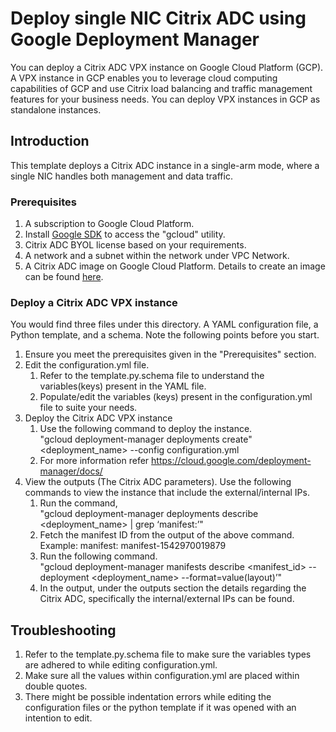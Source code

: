 # Deploy single NIC Citrix ADC using Google Deployment Manager
You can deploy a Citrix ADC VPX instance on Google Cloud Platform (GCP).  A VPX instance in GCP enables you to leverage cloud computing capabilities of GCP and use Citrix load balancing and traffic management features for your business needs. You can deploy VPX instances in GCP as standalone instances.

## Introduction
This template deploys a Citrix ADC instance in a single-arm mode, where a single NIC handles both management and data traffic.

### Prerequisites
1. A subscription to Google Cloud Platform.
2. Install [Google SDK](https://cloud.google.com/sdk/install) to access the "gcloud" utility.
3. Citrix ADC BYOL license based on your requirements.
4. A network and a subnet within the network under VPC Network.
5. A Citrix ADC image on Google Cloud Platform. Details to create an image can be found [here](https://docs.citrix.com/en-us/netscaler/12-1/deploying-vpx/deploy-vpx-google-cloud.html).

### Deploy a Citrix ADC VPX instance
You would find three files under this directory. A YAML configuration file, a Python template, and a schema. Note the following points before you start.

1.	Ensure you meet the prerequisites given in the "Prerequisites" section.
2.	Edit the configuration.yml file.
	1.  Refer to the template.py.schema file to understand the variables(keys) present in the YAML file.
	2.	Populate/edit the variables (keys) present in the configuration.yml file to suite your needs.
3.	Deploy the Citrix ADC VPX instance
	1.	Use the following command to deploy the instance.<br>
	    "gcloud deployment-manager deployments create" <deployment_name> --config configuration.yml
	2.	For more information refer https://cloud.google.com/deployment-manager/docs/
4.	View the outputs (The Citrix ADC parameters). Use the following commands to view the instance that include the external/internal IPs.
	1.	Run the command,<br>
	    "gcloud deployment-manager deployments describe <deployment_name> | grep ‘manifest:’"
	2.	Fetch the manifest ID from the output of the above command.<br>
	    Example: manifest: manifest-1542970019879
	3.	Run the following command.<br>
	    "gcloud deployment-manager manifests describe <manifest_id> --deployment <deployment_name> --format=value(layout)’"
	4.	In the output, under the outputs section the details regarding the Citrix ADC, specifically the internal/external IPs can be found.

## Troubleshooting
1.	Refer to the template.py.schema file to make sure the variables types are adhered to while editing configuration.yml.
2.	Make sure all the values within configuration.yml are placed within double quotes.
3.	There might be possible indentation errors while editing the configuration files or the python template if it was opened with an intention to edit.
